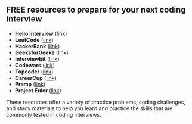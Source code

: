 ## FREE resources to prepare for your next coding interview

* **Hello Interview** ([link](https://hellointerview.com))
* **LeetCode** ([link](https://leetcode.com))
* **HackerRank** ([link](https://hackerrank.com))
* **GeeksforGeeks** ([link](https://geeksforgeeks.org))
* **Interviewbit** ([link](https://interviewbit.com))
* **Codewars** ([link](https://codewars.com))
* **Topcoder** ([link](https://topcoder.com))
* **CareerCup** ([link](https://careercup.com))
* **Pramp** ([link](https://pramp.com))
* **Project Euler** ([link](https://projecteuler.net))

These resources offer a variety of practice problems, coding challenges, and study materials to help you learn and practice the skills that are commonly tested in coding interviews.
